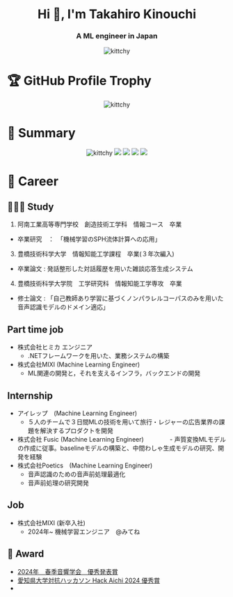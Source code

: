 <h1 align="center">Hi 👋, I'm Takahiro Kinouchi</h1>
<h3 align="center">A ML engineer in Japan</h3>
<p align="center">
  <img src="https://komarev.com/ghpvc/?username=kittchy&label=Profile%20views&color=0e75b6&style=flat" alt="kittchy" /> 
</p>

# 🏆 GitHub Profile Trophy


<p align="center"> 
  <a>
    <img src="https://github-profile-trophy.vercel.app/?username=kittchy&theme=onedark&column=-1" alt="kittchy" />
  </a>
</p>

# 📝 Summary

<p align="center">
  <a>
    <img src="http://github-profile-summary-cards.vercel.app/api/cards/profile-details?username=kittchy&theme=github_dark" alt="kittchy" />
  </a>
  <a > 
    <img src="http://github-profile-summary-cards.vercel.app/api/cards/repos-per-language?username=kittchy&theme=github_dark"/> 
  </a> 
  <a>
    <img src="http://github-profile-summary-cards.vercel.app/api/cards/most-commit-language?username=kittchy&theme=github_dark"/>
  </a>
  <a>
    <img src="http://github-profile-summary-cards.vercel.app/api/cards/stats?username=kittchy&theme=github_dark"/>
  </a>
  <a>
    <img src="http://github-profile-summary-cards.vercel.app/api/cards/productive-time?username=kittchy&theme=github_dark&utcOffset=8"/>
  </a>
</p>

# 📖 Career
## 🧑🏻‍🎓 Study
1. 阿南工業高等専門学校　創造技術工学科　情報コース　卒業
- 卒業研究　：　「機械学習のSPH流体計算への応用」
3. 豊橋技術科学大学　情報知能工学課程　卒業(３年次編入)
- 卒業論文 : 発話整形した対話履歴を用いた雑談応答生成システム
4. 豊橋技術科学大学院　工学研究科　情報知能工学専攻　卒業
- 修士論文 : 「⾃⼰教師あり学習に基づくノンパラレルコーパスのみを⽤いた⾳声認識モデルのドメイン適応」

## Part time job
- 株式会社ヒミカ エンジニア
  - .NETフレームワークを用いた、業務システムの構築
- 株式会社MIXI (Machine Learning Engineer)
  - ML関連の開発と，それを支えるインフラ，バックエンドの開発
## Internship
- アイレップ　(Machine Learning Engineer)
  - ５人のチームで３日間MLの技術を用いて旅行・レジャーの広告業界の課題を解決するプロダクトを開発
- 株式会社 Fusic (Machine Learning Engineer)
　　　　- 声質変換MLモデルの作成に従事。baselineモデルの構築と、中間わしゃ生成モデルの研究、開発を経験
- 株式会社Poetics　(Machine Learning Engineer)
  - 音声認識のための音声前処理最適化
  - 音声前処理の研究開発

## Job
- 株式会社MIXI (新卒入社)
  - 2024年~ 機械学習エンジニア　@みてね

## 🥇 Award
- [2024年　春季音響学会　優秀発表賞](https://acoustics.jp/awards/student/)
- [愛知県大学対抗ハッカソン Hack Aichi 2024 優秀賞](https://jellyware.jp/hackaichi/)
- 
